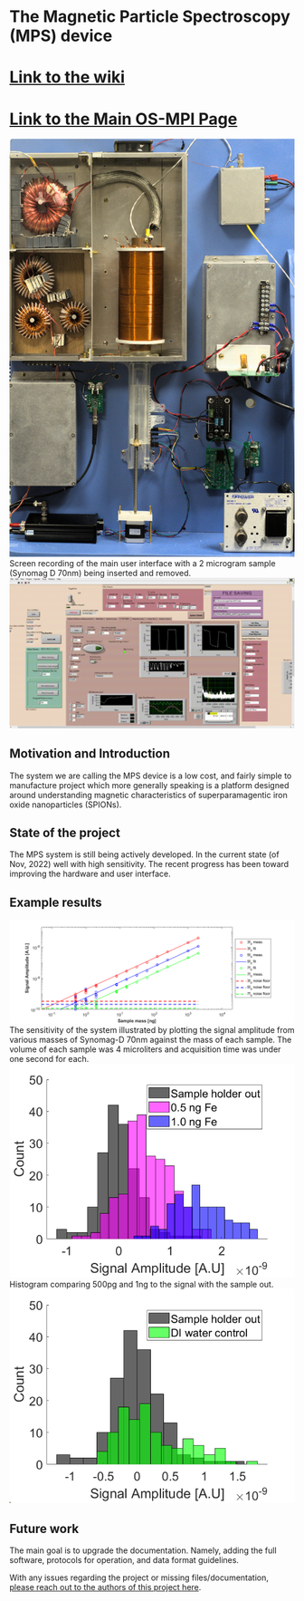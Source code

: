 # The Magnetic Particle Spectroscopy (MPS) device
# [Link to the wiki](https://github.com/OS-MPI/MPS/wiki)
# [Link to the Main OS-MPI Page](https://os-mpi.github.io/)

<img src="Data_And_Figures/MPS_System_Photo_3.jpg">
Screen recording of the main user interface with a 2 microgram sample (Synomag D 70nm) being inserted and removed.
<img src="Data_And_Figures/MPS_Main_2ugSynomag.gif">

## Motivation and Introduction

The system we are calling the MPS device is a low cost, and fairly simple to manufacture project which more generally speaking is a platform designed around understanding magnetic characteristics of superparamagentic iron oxide nanoparticles (SPIONs).


## State of the project

The MPS system is still being actively developed. In the current state (of Nov, 2022) well with high sensitivity. The recent progress has been toward improving the hardware and user interface.

## Example results

<img src="Data_And_Figures/Synomag_357f0_LegendOutside.png">
The sensitivity of the system illustrated by plotting the signal amplitude from various masses of Synomag-D 70nm against the mass of each sample. The volume of each sample was 4 microliters and acquisition time was under one second for each. 


<img src="Data_And_Figures/Synomag_Hist_0,5ng_1ng.png">
Histogram comparing 500pg and 1ng to the signal with the sample out. 

<img src="Data_And_Figures/DI Water_Vs_SampleOut_Hist.png">





## Future work

The main goal is to upgrade the documentation. Namely, adding the full software, protocols for operation, and data format guidelines.

With any issues regarding the project or missing files/documentation, [please reach out to the authors of this project here](https://github.com/OS-MPI/MPS/wiki/Contact-Us).
